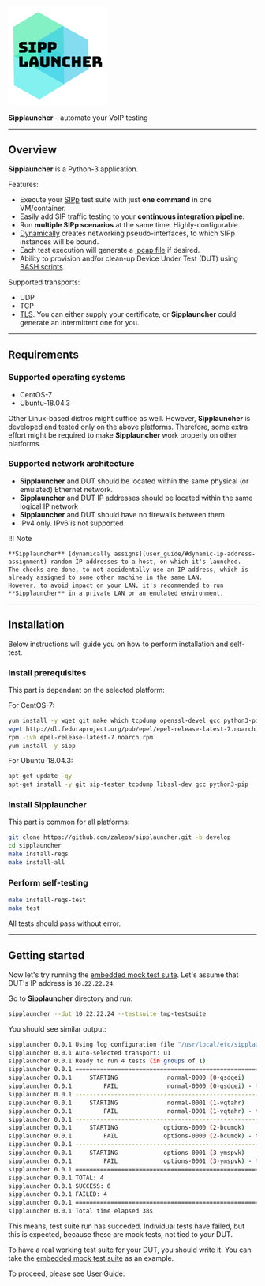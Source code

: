 ![Logo](assets/images/logo.png)

**Sipplauncher** - automate your VoIP testing

---

## Overview

**Sipplauncher** is a Python-3 application.

Features:

- Execute your [SIPp](http://sipp.sourceforge.net) test suite with just **one command** in one VM/container.
- Easily add SIP traffic testing to your **continuous integration pipeline**.
- Run **multiple SIPp scenarios** at the same time. Highly-configurable.
- [Dynamically](user_guide/#dynamic-ip-address-assignment) creates networking pseudo-interfaces, to which SIPp instances will be bound.
- Each test execution will generate a [.pcap file](user_guide/#pcap-capturing) if desired.
- Ability to provision and/or clean-up Device Under Test (DUT) using [BASH scripts](user_guide/#scripts).

Supported transports:

- UDP
- TCP
- [TLS](user_guide/#tls). You can either supply your certificate, or **Sipplauncher** could generate an intermittent one for you.

---

## Requirements

### Supported operating systems

- CentOS-7
- Ubuntu-18.04.3

Other Linux-based distros might suffice as well.
However, **Sipplauncher** is developed and tested only on the above platforms.
Therefore, some extra effort might be required to make **Sipplauncher** work properly on other platforms.

### Supported network architecture

- **Sipplauncher** and DUT should be located within the same physical (or emulated) Ethernet network.
- **Sipplauncher** and DUT IP addresses should be located within the same logical IP network
- **Sipplauncher** and DUT should have no firewalls between them
- IPv4 only. IPv6 is not supported

!!! Note

    **Sipplauncher** [dynamically assigns](user_guide/#dynamic-ip-address-assignment) random IP addresses to a host, on which it's launched.
    The checks are done, to not accidentally use an IP address, which is already assigned to some other machine in the same LAN.
    However, to avoid impact on your LAN, it's recommended to run **Sipplauncher** in a private LAN or an emulated environment.

---

## Installation

Below instructions will guide you on how to perform installation and self-test.

### Install prerequisites

This part is dependant on the selected platform:

For CentOS-7:

```bash
yum install -y wget git make which tcpdump openssl-devel gcc python3-pip
wget http://dl.fedoraproject.org/pub/epel/epel-release-latest-7.noarch.rpm
rpm -ivh epel-release-latest-7.noarch.rpm
yum install -y sipp
```

For Ubuntu-18.04.3:

```bash
apt-get update -qy
apt-get install -y git sip-tester tcpdump libssl-dev gcc python3-pip
```

### Install **Sipplauncher**
This part is common for all platforms:

```bash
git clone https://github.com/zaleos/sipplauncher.git -b develop
cd sipplauncher
make install-reqs
make install-all
```

### Perform self-testing

```bash
make install-reqs-test
make test
```

All tests should pass without error.

---

## Getting started

Now let's try running the [embedded mock test suite](user_guide/#test-suite-folder-layout).
Let's assume that DUT's IP address is `10.22.22.24`.

Go to **Sipplauncher** directory and run:

```bash
sipplauncher --dut 10.22.22.24 --testsuite tmp-testsuite
```

You should see similar output:

```bash
sipplauncher 0.0.1 Using log configuration file "/usr/local/etc/sipplauncher/sipplauncher.configlog.conf"
sipplauncher 0.0.1 Auto-selected transport: u1
sipplauncher 0.0.1 Ready to run 4 tests (in groups of 1)
sipplauncher 0.0.1 ================================================================================
sipplauncher 0.0.1     STARTING              normal-0000 (0-qsdqei)
sipplauncher 0.0.1         FAIL              normal-0000 (0-qsdqei) - took 7s
sipplauncher 0.0.1 --------------------------------------------------------------------------------
sipplauncher 0.0.1     STARTING              normal-0001 (1-vqtahr)
sipplauncher 0.0.1         FAIL              normal-0001 (1-vqtahr) - took 6s
sipplauncher 0.0.1 --------------------------------------------------------------------------------
sipplauncher 0.0.1     STARTING             options-0000 (2-bcumqk)
sipplauncher 0.0.1         FAIL             options-0000 (2-bcumqk) - took 6s
sipplauncher 0.0.1 --------------------------------------------------------------------------------
sipplauncher 0.0.1     STARTING             options-0001 (3-ymspvk)
sipplauncher 0.0.1         FAIL             options-0001 (3-ymspvk) - took 6s
sipplauncher 0.0.1 ================================================================================
sipplauncher 0.0.1 TOTAL: 4
sipplauncher 0.0.1 SUCCESS: 0
sipplauncher 0.0.1 FAILED: 4
sipplauncher 0.0.1 ================================================================================
sipplauncher 0.0.1 Total time elapsed 38s
```

This means, test suite run has succeded.
Individual tests have failed, but this is expected, because these are mock tests, not tied to your DUT.

To have a real working test suite for your DUT, you should write it.
You can take the [embedded mock test suite](user_guide/#test-suite-folder-layout) as an example.

To proceed, please see [User Guide](user_guide).
